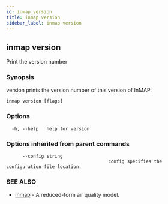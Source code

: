 ```yaml
---
id: inmap_version
title: inmap version
sidebar_label: inmap version
---
```


## inmap version

Print the version number

### Synopsis

version prints the version number of this version of InMAP.

```
inmap version [flags]
```

### Options

```
  -h, --help   help for version
```

### Options inherited from parent commands

```
      --config string   
                                      config specifies the configuration file location.
```

### SEE ALSO

* [inmap](inmap)	 - A reduced-form air quality model.

